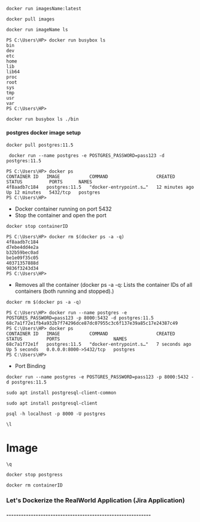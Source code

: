 ```
docker run imagesName:latest
```

```
docker pull images
```

```
docker run imageName ls
```

```
PS C:\Users\HP> docker run busybox ls
bin
dev
etc
home
lib
lib64
proc
root
sys
tmp
usr
var
PS C:\Users\HP>
```


```
docker run busybox ls ./bin
```

#### postgres docker image setup
```
docker pull postgres:11.5
```

```
 docker run --name postgres -e POSTGRES_PASSWORD=pass123 -d postgres:11.5
```

```
PS C:\Users\HP> docker ps
CONTAINER ID   IMAGE           COMMAND                  CREATED          STATUS          PORTS      NAMES
4f8aadb7c184   postgres:11.5   "docker-entrypoint.s…"   12 minutes ago   Up 12 minutes   5432/tcp   postgres
PS C:\Users\HP>
```  

- Docker container running on port 5432 
- Stop the container and open the port

```
docker stop containerID
```

```
PS C:\Users\HP> docker rm $(docker ps -a -q)
4f8aadb7c184
d7ebe4dd4e2a
b32b59bec0ad
be1e09f35c05
40371357888d
9836f3243d34
PS C:\Users\HP>
```

- Removes all the container (docker ps -a -q: Lists the container IDs of all containers (both running and stopped).)
```
docker rm $(docker ps -a -q)
```

```
PS C:\Users\HP> docker run --name postgres -e POSTGRES_PASSWORD=pass123 -p 8000:5432 -d postgres:11.5
68c7a1f72e1fb4a932b7f74296dce87dc07955c3c6f137e39a85c17e24387c49
PS C:\Users\HP> docker ps
CONTAINER ID   IMAGE           COMMAND                  CREATED         STATUS         PORTS                    NAMES
68c7a1f72e1f   postgres:11.5   "docker-entrypoint.s…"   7 seconds ago   Up 5 seconds   0.0.0.0:8000->5432/tcp   postgres
PS C:\Users\HP>

```

- Port Binding
```
docker run --name postgres -e POSTGRES_PASSWORD=pass123 -p 8000:5432 -d postgres:11.5
```

```
sudo apt install postgresql-client-common
```

```
sudo apt install postgresql-client
```


```
psql -h localhost -p 8000 -U postgres
```

```
\l
```
# Image

```
\q
```

```
docker stop postgress
```

```
docker rm containerID
```

### Let's Dockerize the RealWorld Application (Jira Application)
#### -----------------------------------------------------------

